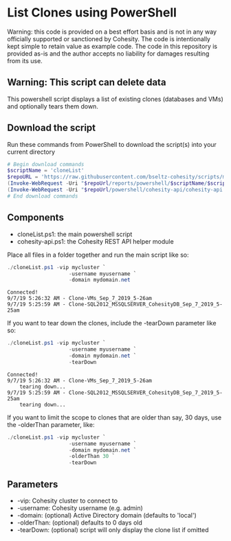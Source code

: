# List Clones using PowerShell

Warning: this code is provided on a best effort basis and is not in any way officially supported or sanctioned by Cohesity. The code is intentionally kept simple to retain value as example code. The code in this repository is provided as-is and the author accepts no liability for damages resulting from its use.

## Warning: This script can delete data

This powershell script displays a list of existing clones (databases and VMs) and optionally tears them down.

## Download the script

Run these commands from PowerShell to download the script(s) into your current directory

```powershell
# Begin download commands
$scriptName = 'cloneList'
$repoURL = 'https://raw.githubusercontent.com/bseltz-cohesity/scripts/master'
(Invoke-WebRequest -Uri "$repoUrl/reports/powershell/$scriptName/$scriptName.ps1").content | Out-File "$scriptName.ps1"; (Get-Content "$scriptName.ps1") | Set-Content "$scriptName.ps1"
(Invoke-WebRequest -Uri "$repoUrl/powershell/cohesity-api/cohesity-api.ps1").content | Out-File cohesity-api.ps1; (Get-Content cohesity-api.ps1) | Set-Content cohesity-api.ps1
# End download commands
```

## Components

* cloneList.ps1: the main powershell script
* cohesity-api.ps1: the Cohesity REST API helper module

Place all files in a folder together and run the main script like so:

```powershell
./cloneList.ps1 -vip mycluster `
                    -username myusername `
                    -domain mydomain.net
```

```text
Connected!
9/7/19 5:26:32 AM - Clone-VMs_Sep_7_2019_5-26am
9/7/19 5:25:59 AM - Clone-SQL2012_MSSQLSERVER_CohesityDB_Sep_7_2019_5-25am
```

If you want to tear down the clones, include the -tearDown parameter like so:

```powershell
./cloneList.ps1 -vip mycluster `
                    -username myusername `
                    -domain mydomain.net `
                    -tearDown
```

```text
Connected!
9/7/19 5:26:32 AM - Clone-VMs_Sep_7_2019_5-26am
    tearing down...
9/7/19 5:25:59 AM - Clone-SQL2012_MSSQLSERVER_CohesityDB_Sep_7_2019_5-25am
    tearing down...
```

If you want to limit the scope to clones that are older than say, 30 days, use the -olderThan parameter, like:

```powershell
./cloneList.ps1 -vip mycluster `
                    -username myusername `
                    -domain mydomain.net `
                    -olderThan 30 `
                    -tearDown
```

## Parameters

* -vip: Cohesity cluster to connect to
* -username: Cohesity username (e.g. admin)
* -domain: (optional) Active Directory domain (defaults to 'local')
* -olderThan: (optional) defaults to 0 days old
* -tearDown: (optional) script will only display the clone list if omitted
